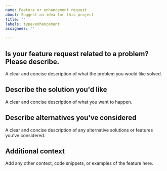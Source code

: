 ```yaml
---
name: Feature or enhancement request
about: Suggest an idea for this project
title: ''
labels: type/enhancement
assignees: ''

---
```


## Is your feature request related to a problem? Please describe.
A clear and concise description of what the problem you would like solved.

## Describe the solution you'd like
A clear and concise description of what you want to happen.

## Describe alternatives you've considered
A clear and concise description of any alternative solutions or features you've considered.

## Additional context
Add any other context, code snippets, or examples of the feature here.
